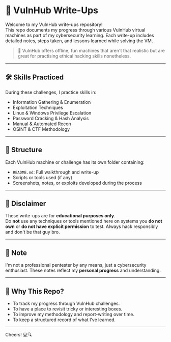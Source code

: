 # 🧠 VulnHub Write-Ups

Welcome to my VulnHub write-ups repository!  
This repo documents my progress through various VulnHub virtual machines as part of my cybersecurity learning. Each write-up includes detailed notes, steps taken, and lessons learned while solving the VM.

> 🧩 VulnHub offers offline, fun machines that aren't that realistic but are great for practising ethical hacking skills nonetheless.

---

## 🛠️ Skills Practiced

During these challenges, I practice skills in:

- Information Gathering & Enumeration
- Exploitation Techniques
- Linux & Windows Privilege Escalation
- Password Cracking & Hash Analysis
- Manual & Automated Recon
- OSINT & CTF Methodology

---

## 📁 Structure

Each VulnHub machine or challenge has its own folder containing:

- `README.md`: Full walkthrough and write-up
- Scripts or tools used (if any)
- Screenshots, notes, or exploits developed during the process

---

## 🔐 Disclaimer

These write-ups are for **educational purposes only**.  
Do **not** use any techniques or tools mentioned here on systems you **do not own** or **do not have explicit permission** to test. Always hack responsibly and don't be that guy bro.

---

## 📌 Note

I'm not a professional pentester by any means, just a cybersecurity enthusiast.
These notes reflect my **personal progress** and understanding.

---

## 🎯 Why This Repo?

- To track my progress through VulnHub challenges.
- To have a place to revisit tricky or interesting boxes.
- To improve my methodology and report-writing over time.
- To keep a structured record of what I’ve learned.

---

Cheers! 💻🔍
